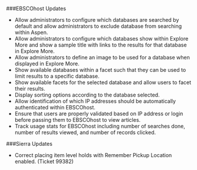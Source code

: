 ###EBSCOhost Updates
- Allow administrators to configure which databases are searched by default and allow administrators to exclude database from searching within Aspen.
- Allow administrators to configure which databases show within Explore More and show a sample title with links to the results for that database in Explore More.
- Allow administrators to define an image to be used for a database when displayed in Explore More.
- Show available databases within a facet such that they can be used to limit results to a specific database.  
- Show available facets for the selected database and allow users to facet their results. 
- Display sorting options according to the database selected.
- Allow identification of which IP addresses should be automatically authenticated within EBSCOhost. 
- Ensure that users are properly validated based on IP address or login before passing them to EBSCOhost to view articles.
- Track usage stats for EBSCOhost including number of searches done, number of results viewed, and number of records clicked. 

###Sierra Updates
- Correct placing item level holds with Remember Pickup Location enabled. (Ticket 99382)
